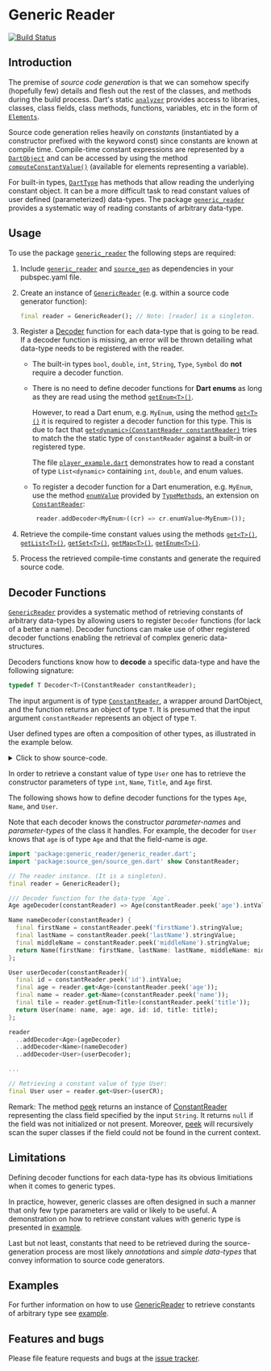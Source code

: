 
# Generic Reader
[![Build Status](https://travis-ci.com/simphotonics/generic_reader.svg?branch=master)](https://travis-ci.com/simphotonics/generic_reader)


## Introduction

The premise of *source code generation* is that we can somehow specify
(hopefully few) details and flesh out the rest of the classes, and methods during the build process.
Dart's static [`analyzer`][analyzer] provides access to libraries, classes,
class fields, class methods, functions, variables, etc in the form of [`Elements`][Elements].

Source code generation relies heavily on *constants* (instantiated by a constructor prefixed with the keyword const)
since constants are known at compile time.
Compile-time constant expressions are represented by a [`DartObject`][DartObject] and can be accessed by using the method
[`computeConstantValue()`][computeConstantValue()] (available for elements representing a variable).

For built-in types, [`DartType`][DartObject] has methods that allow reading the underlying constant object.
It can be a more difficult task to read constant values of user defined (parameterized) data-types.
The package [`generic_reader`][generic_reader] provides a systematic way of reading constants of
arbitrary data-type.


## Usage

To use the package [`generic_reader`][generic_reader] the following steps are required:
1. Include [`generic_reader`][generic_reader] and [`source_gen`][source_gen] as dependencies in your pubspec.yaml file.

2. Create an instance of [`GenericReader`][GenericReader] (e.g. within a source code generator function):
   ```Dart
   final reader = GenericReader(); // Note: [reader] is a singleton.
   ```
3. Register a [Decoder] function for each data-type that is going to be read. If a decoder function is  missing, an error will be thrown detailing what data-type needs to be registered with the reader.

   - The built-in types `bool`, `double`, `int`, `String`, `Type`, `Symbol` do **not** require a decoder function.

   - There is no need to define decoder functions for **Dart enums** as long as they are read using
     the method [`getEnum<T>()`][getEnum].

     However, to read a Dart enum, e.g. `MyEnum`, using the method [`get<T>()`][get]
     it is required to register a decoder function for this type.
     This is due to fact that [`get<dynamic>(ConstantReader constantReader)`][get] tries to match the
     the static type of `constantReader` against a built-in or registered type.

     The file [`player_example.dart`][player_example.dart]
     demonstrates how to read a constant of type `List<dynamic>` containing `int`, `double`,
     and enum values.

   - To register a decoder function for a Dart enumeration, e.g. `MyEnum`, use the method
     [`enumValue`][enumValue] provided by [`TypeMethods`][TypeMethods],
     an extension on [`ConstantReader`][ConstantReader]:
     ```Dart
      reader.addDecoder<MyEnum>((cr) => cr.enumValue<MyEnum>());
     ```

4. Retrieve the compile-time constant values using the methods [`get<T>()`][get], [`getList<T>()`][getList],
   [`getSet<T>()`][getSet], [`getMap<T>()`][getMap], [`getEnum<T>()`][getEnum].

5. Process the retrieved compile-time constants and generate the required source code.

## Decoder Functions

[`GenericReader`][GenericReader] provides a systematic method of retrieving constants of
arbitrary data-types by allowing users to register `Decoder` functions (for lack of a better a name).
Decoder functions can make use of other registered decoder functions enabling the retrieval of
complex generic data-structures.

Decoders functions know how to **decode** a specific data-type and have the following signature:
```Dart
typedef T Decoder<T>(ConstantReader constantReader);
```
The input argument is of type [`ConstantReader`][ConstantReader], a wrapper around DartObject,
and the function returns an object of type `T`. It is presumed that the input argument `constantReader` represents an object of type `T`.

User defined types are often a composition of other types, as illustrated in the example below.
<details>  <summary> Click to show source-code. </summary>

 ```Dart
 enum Title{Mr, Mrs, Dr}

 class Age{
   const Age(this.age);
   final int age;
   bool get isAdult => age > 21;
 }

 class Name{
   const Name({this.firstName, this.lastName, this.middleName});
   final String firstName;
   final String lastName;
   final String middleName;
 }

 class User{
   const User({this.name, this.id, this.age, this.title});
   final Name name;
   final Age age;
   final int id;
   final Title title;
 }
 ```
</details>

In order to retrieve a constant value of type `User` one has
to retrieve the constructor parameters of type  `int`, `Name`, `Title`, and `Age` first.

The following shows how to define decoder functions for the types `Age`, `Name`, and `User`.

Note that each decoder knows the constructor *parameter-names* and *parameter-types* of the class it handles.
For example, the decoder for `User` knows that `age` is of type `Age` and that the field-name is *age*.

```Dart
import 'package:generic_reader/generic_reader.dart';
import 'package:source_gen/source_gen.dart' show ConstantReader;

// The reader instance. (It is a singleton).
final reader = GenericReader();

/// Decoder function for the data-type `Age`.
Age ageDecoder(constantReader) => Age(constantReader.peek('age').intValue);

Name nameDecoder(constantReader) {
  final firstName = constantReader.peek('firstName').stringValue;
  final lastName = constantReader.peek('lastName').stringValue;
  final middleName = constantReader.peek('middleName').stringValue;
  return Name(firstName: firstName, lastName: lastName, middleName: middleName);
};

User userDecoder(constantReader){
  final id = constantReader.peek('id').intValue;
  final age = reader.get<Age>(constantReader.peek('age'));
  final name = reader.get<Name>(constantReader.peek('name'));
  final tile = reader.getEnum<Title>(constantReader.peek('title'));
  return User(name: name, age: age, id: id, title: title);
};

reader
  ..addDecoder<Age>(ageDecoder)
  ..addDecoder<Name>(nameDecoder)
  ..addDecoder<User>(userDecoder);

...

// Retrieving a constant value of type User:
final User user = reader.get<User>(userCR);
```
Remark: The method [peek] returns an instance of [ConstantReader]
representing the class field specified by the input `String`.
It returns `null` if the field was not initialized or not present.
Moreover, [peek] will recursively scan the super classes if the field could not be found in the current context.

## Limitations

Defining decoder functions for each data-type has its obvious limitiations when it comes to generic types.

In practice, however, generic classes are often designed in such a manner that only few type parameters
are valid or likely to be useful. A demonstration on how to retrieve
constant values with generic type is presented in [example].

Last but not least, constants that need to be retrieved
during the source-generation process are most likely *annotations*
and *simple data-types* that convey information to source code generators.


## Examples

For further information on how to use [GenericReader] to retrieve constants of arbitrary type see [example].

## Features and bugs

Please file feature requests and bugs at the [issue tracker].

[issue tracker]: https://github.com/simphotonics/generic_reader/issues

[analyzer]: https://pub.dev/packages/analyzer

[Elements]: https://pub.dev/documentation/analyzer/latest/dart_element_element/dart_element_element-library.html

[computeConstantValue()]: https://pub.dev/documentation/analyzer/latest/dart_element_element/VariableElement/computeConstantValue.html

[ConstantReader]: https://pub.dev/documentation/source_gen/latest/source_gen/ConstantReader-class.html

[Decoder]: https://github.com/simphotonics/generic_reader#decoder-functions

[DartObject]: https://pub.dev/documentation/analyzer/latest/dart_constant_value/DartObject-class.html

[enumValue]: https://pub.dev/documentation/generic_reader/latest/generic_reader/TypeMethods/enumValue.html

[example]: https://github.com/simphotonics/generic_reader/tree/master/example

[GenericReader]: https://pub.dev/packages/generic_reader

[generic_reader]: https://pub.dev/packages/generic_reader

[get]: https://pub.dev/documentation/generic_reader/latest/generic_reader/GenericReader/get.html

[getEnum]: https://pub.dev/documentation/generic_reader/latest/generic_reader/GenericReader/getEnum.html

[getList]: https://pub.dev/documentation/generic_reader/latest/generic_reader/GenericReader/getList.html

[getMap]: https://pub.dev/documentation/generic_reader/latest/generic_reader/GenericReader/getMap.html

[getSet]: https://pub.dev/documentation/generic_reader/latest/generic_reader/GenericReader/getSet.html

[peek]: https://pub.dev/documentation/source_gen/latest/source_gen/ConstantReader/peek.html

[player_example.dart]: https://github.com/simphotonics/generic_reader/blob/master/example/generic_reader_example/bin/player_example.dart

[Revivable]: https://pub.dev/documentation/source_gen/latest/source_gen/Revivable-class.html

[source_gen]: https://pub.dev/packages/source_gen

[source_gen_test]: https://pub.dev/packages/source_gen_test

[TypeMethods]: https://pub.dev/documentation/generic_reader/latest/generic_reader/TypeMethods.html
